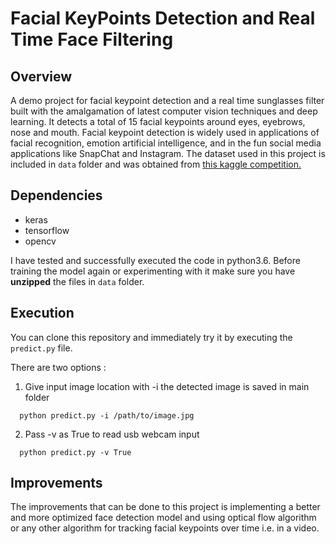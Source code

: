 # Facial KeyPoints Detection and Real Time Face Filtering
## Overview

A demo project for facial keypoint detection and a real time sunglasses filter built with the amalgamation of latest computer vision techniques and deep learning. It detects a total of 15 facial keypoints around eyes, eyebrows, nose and mouth. Facial keypoint detection is widely used in applications of facial recognition, emotion artificial intelligence, and in the fun social media applications like SnapChat and Instagram. The dataset used in this project is included in `data` folder and was obtained from [this kaggle competition.](https://www.kaggle.com/c/facial-keypoints-detection/data)

## Dependencies

* keras
* tensorflow
* opencv

I have tested and successfully executed the code in python3.6. Before training the model again or experimenting with it make sure you have **unzipped** the files in `data` folder.

## Execution

You can clone this repository and immediately try it by executing the `predict.py` file. 

There are two options :
1. Give input image location with -i the detected image is saved in main folder
```
  python predict.py -i /path/to/image.jpg
```

2. Pass -v as True to read usb webcam input
```
  python predict.py -v True
```

## Improvements

The improvements that can be done to this project is implementing a better and more optimized face detection model and using optical flow algorithm or any other algorithm for tracking facial keypoints over time i.e. in a video.

